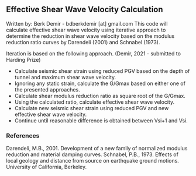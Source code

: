 ## Effective Shear Wave Velocity Calculation
Written by: Berk Demir - bdberkdemir [at] gmail.com
This code will calculate effective shear wave velocity using iterative approach to determine the reduction in shear wave velocity based on the modulus reduction ratio curves by Darendeli (2001) and Schnabel (1973).

Iteration is based on the following approach. (Demir, 2021 - submitted to Harding Prize)
 - Calculate seismic shear strain using reduced PGV based on the depth of tunnel and maximum shear wave velocity.
 - Ignoring any static strain, calculate the G/Gmax based on either one of the presented approaches.
 - Calculate shear modulus reduction ratio as square root of the G/Gmax.
 - Using the calculated ratio, calculate effective shear wave velocity.
 - Calculate new seismic shear strain using reduced PGV and new effective shear wave velocity.
 - Continue until reasonable difference is obtained between Vsi+1 and Vsi.

### References
Darendeli, M.B., 2001. Development of a new family of normalized modulus reduction and material damping curves.
Schnabel, P.B., 1973. Effects of local geology and distance from source on earthquake ground motions. University of California, Berkeley.
